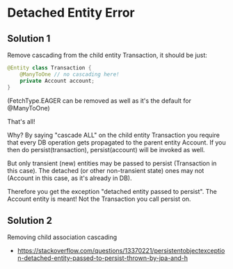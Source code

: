 # Detached Entity Error

## Solution 1

Remove cascading from the child entity Transaction, it should be just:

```java
@Entity class Transaction {
    @ManyToOne // no cascading here!
    private Account account;
}
```

(FetchType.EAGER can be removed as well as it's the default for @ManyToOne)

That's all!

Why? By saying "cascade ALL" on the child entity Transaction you require that every DB operation gets propagated to the parent entity Account. If you then do persist(transaction), persist(account) will be invoked as well.

But only transient (new) entities may be passed to persist (Transaction in this case). The detached (or other non-transient state) ones may not (Account in this case, as it's already in DB).

Therefore you get the exception "detached entity passed to persist". The Account entity is meant! Not the Transaction you call persist on.


## Solution 2

Removing child association cascading


- https://stackoverflow.com/questions/13370221/persistentobjectexception-detached-entity-passed-to-persist-thrown-by-jpa-and-h